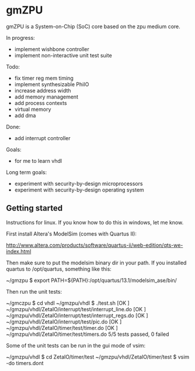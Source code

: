 gmZPU
=====

gmZPU is a System-on-Chip (SoC) core based on the zpu medium core.

In progress:
- implement wishbone controller
- implement non-interactive unit test suite

Todo:
- fix timer reg mem timing
- implement synthesizable PhiIO
- increase address width
- add memory management
- add process contexts
- virtual memory
- add dma

Done:
- add interrupt controller


Goals:
- for me to learn vhdl

Long term goals:
- experiment with security-by-design microprocessors
- experiment with security-by-design operating system

Getting started
---------------

Instructions for linux. If you know how to do this in windows, let me know.

First install Altera's ModelSim (comes with Quartus II):

http://www.altera.com/products/software/quartus-ii/web-edition/qts-we-index.html

Then make sure to put the modelsim binary dir in your path. If you installed
quartus to /opt/quartus, something like this:

~/gmzpu $ export PATH=${PATH}:/opt/quartus/13.1/modelsim_ase/bin/

Then run the unit tests:

~/gmczpu $ cd vhdl
~/gmzpu/vhdl $ ./test.sh
[OK  ] ~/gmzpu/vhdl/ZetaIO/interrupt/test/interrupt_line.do
[OK  ] ~/gmzpu/vhdl/ZetaIO/interrupt/test/interrupt_regs.do
[OK  ] ~/gmzpu/vhdl/ZetaIO/interrupt/test/pic.do
[OK  ] ~/gmzpu/vhdl/ZetaIO/timer/test/timer.do
[OK  ] ~/gmzpu/vhdl/ZetaIO/timer/test/timers.do
5/5 tests passed, 0 failed


Some of the unit tests can be run in the gui mode of vsim:

~/gmzpu/vhdl $ cd ZetaIO/timer/test
~/gmzpu/vhdl/ZetaIO/timer/test $ vsim -do timers.dont



